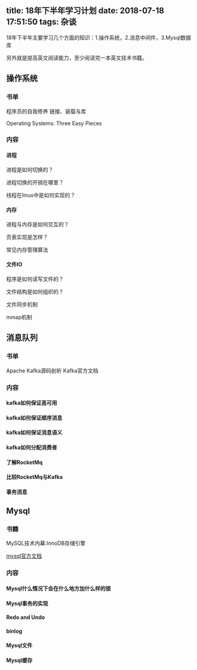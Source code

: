 title: 18年下半年学习计划
date: 2018-07-18 17:51:50
tags: 杂谈
---

18年下半年主要学习几个方面的知识：1.操作系统，2.消息中间件，3.Mysql数据库

另外就是提高英文阅读能力，至少阅读完一本英文技术书籍。

## 操作系统

### 书单

程序员的自我修养
链接、装载与库


Operating Systems: Three Easy Pieces
<!-- more -->

### 内容

#### 进程

进程是如何切换的？

进程切换的开销在哪里？

线程在linux中是如何实现的？


#### 内存

进程与内存是如何交互的？

页表实现是怎样？

常见内存管理算法

#### 文件IO

程序是如何读写文件的？

文件结构是如何组织的？

文件同步机制

mmap机制




## 消息队列

### 书单
Apache Kafka源码剖析
Kafka官方文档


### 内容

#### kafka如何保证高可用

#### kafka如何保证顺序消息

#### kafka如何保证消息语义

#### kafka如何分配消费者

#### 了解RocketMq

#### 比较RocketMq与Kafka

#### 事务消息


## Mysql

### 书籍

MySQL技术内幕:InnoDB存储引擎

[mysql官方文档](http://dev.mysql.com/doc/refman/5.7/en/innodb-storage-engine.html)

### 内容

#### Mysql什么情况下会在什么地方加什么样的锁

#### Mysql事务的实现

#### Redo and Undo

#### binlog

#### Mysql文件

#### Mysql缓存





